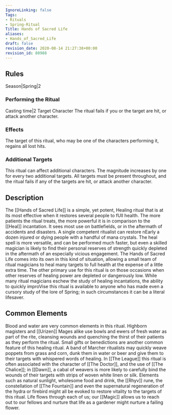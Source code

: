 ```yaml
---
IgnoreLinking: false
Tags:
- Rituals
- Spring-Ritual
Title: Hands of Sacred Life
aliases:
- Hands_of_Sacred_Life
draft: false
revision_date: 2020-08-14 21:27:38+00:00
revision_id: 80988
---
```


## Rules
Season|Spring|2
### Performing the Ritual
Casting time|2 Target Character
The ritual fails if you or the target are hit, or attack another character.
### Effects
The target of this ritual, who may be one of the characters performing it, regains all lost hits. 
### Additional Targets
This ritual can affect additional characters. The magnitude increases by one for every two additional targets. All targets must be present throughout, and the ritual fails if any of the targets are hit, or attack another character.
## Description
The [[Hands of Sacred Life]] is a simple, yet potent, Healing ritual that is at its most effective when it restores several people to fUll health. The more patients the ritual treats, the more powerful it is in comparison to the [[Heal]] incantation. It sees most use on battlefields, or in the aftermath of accidents and disasters. A single competent ritualist can restore nEarly a dozen injured or dying people with a handful of mana crystals.
The heal spell is more versatile, and can be performed much faster, but even a skilled magician is likely to find their personal reserves of strength quickly depleted in the aftermath of an especially vicious engagement. The Hands of Sacred Life comes into its own in this kind of situation, allowing a small team of ritual magicians to heal many targets to full health at the expense of a little extra time.
The other primary use for this ritual is on those occasions when other reserves of healing power are depleted or dangerously low. While many ritual magicians eschew the study of healing incantations, the ability to quickly improVise this ritual is available to anyone who has made even a cursory study of the lore of Spring; in such circumstances it can be a literal lifesaver. 
## Common Elements
Blood and water are very common elements in this ritual. Highborn magisters and [[Urizen]] Mages alike use bowls and ewers of fresh water as part of the rite, cleansing wounds and quenching the thirst of their patients as they perform the ritual. 
Small gifts or benedictions are another common feature of this healing ritual. A band of Marcher ritualists may quickly weave poppets from grass and corn, dunk them in water or beer and give them to their targets with whispered words of healing. In [[The League]] this ritual is often associated with the character of [[The Doctor]], and the use of [[The Chalice]]; in [[Dawn]], a cabal of  weavers is more likely to carefully bind the wounds of their targets with strips of woven white linen or silk.
Elements such as natural sunlight, wholesome food and drink, the [[Rhyv]] rune, the constellation of [[The Fountain]] and even the supernatural regeneration of the hydra or firebird might all be evoked to restore vitality to the targets of this ritual.
Life flows through each of us; our [[Magic]] allows us to reach out to our fellows and nurture that life as a gardener might nurture a failing flower.